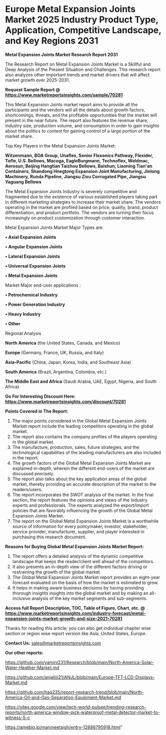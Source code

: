 # Europe Metal Expansion Joints Market 2025 Industry Product Type, Application, Competitive Landscape, and Key Regions 2031

<strong>Metal Expansion Joints Market Research Report 2031</strong>

The Research Report on Metal Expansion Joints Market is a Skillful and Deep Analysis of the Present Situation and Challenges. This research report also analyzes other important trends and market drivers that will affect market growth over 2025-2031.

<strong>Request Sample Report @ <a href=https://www.marketreportsinsights.com/sample/70281>https://www.marketreportsinsights.com/sample/70281</a></strong>

This Metal Expansion Joints market report aims to provide all the participants and the vendors will all the details about growth factors, shortcomings, threats, and the profitable opportunities that the market will present in the near future. The report also features the revenue share, industry size, production volume, and consumption in order to gain insights about the politics to contest for gaining control of a large portion of the market share.

Top Key Players in the Metal Expansion Joints Market:

<strong>Witzenmann, BOA Group, Unaflex, Senior Flexonics Pathway, Flexider, Tofle, U.S. Bellows, Macoga, EagleBurgmann, Technoflex, Weldmac, Aerosun, Beijing Hangtian Taizhou Bellows, Baishun, Liaoning Tian&#39;an Containers, Shandong Hnegtong Expansion Joint Manufacturing, Jinlong Machinery, Runda Pipeline, Jiangsu Zixu Corrugated Pipe, Jiangsu Yaguang Bellows</strong>

The Metal Expansion Joints Industry is severely competitive and fragmented due to the existence of various established players taking part in different marketing strategies to increase their market share. The vendors operating in the market are profiled based on price, quality, brand, product differentiation, and product portfolio. The vendors are turning their focus increasingly on product customization through customer interaction.

Metal Expansion Joints Market Major Types are:

<strong>• Axial Expansion Joints

• Angular Expansion Joints

• Lateral Expansion Joints

• Universal Expansion Joints

• Metal Expansion Joints</strong>

Market Major end-user applications :

<strong>• Petrochemical Industry

• Power Generation Industry

• Heavy Industry

• Other</strong>

Regional Analysis

</u><strong><b>North America</b></strong> (the United States, Canada, and Mexico)

<strong><b>Europe </b></strong>(Germany, France, UK, Russia, and Italy)

<strong><b>Asia-Pacific</b></strong> (China, Japan, Korea, India, and Southeast Asia)

<strong><b>South America</b></strong> (Brazil, Argentina, Colombia, etc.)

<strong><b>The Middle East and Africa</b></strong> (Saudi Arabia, UAE, Egypt, Nigeria, and South Africa)

<strong>Go For Interesting Discount Here: <a href=https://www.marketreportsinsights.com/discount/70281>https://www.marketreportsinsights.com/discount/70281</a></strong>

<strong>Points Covered in The Report:</strong>
<ol>
  <li>The major points considered in the Global Metal Expansion Joints Market report include the leading competitors operating in the global market.</li>
  <li>The report also contains the company profiles of the players operating in the global market.</li>
  <li>The manufacture, production, sales, future strategies, and the technological capabilities of the leading manufacturers are also included in the report.</li>
  <li>The growth factors of the Global Metal Expansion Joints Market are explained in-depth, wherein the different end-users of the market are discussed precisely.</li>
  <li>The report also talks about the key application areas of the global market, thereby providing an accurate description of the market to the readers/users.</li>
  <li>The report incorporates the SWOT analysis of the market. In the final section, the report features the opinions and views of the industry experts and professionals. The experts analyzed the export/import policies that are favorably influencing the growth of the Global Metal Expansion Joints Market.</li>
  <li>The report on the Global Metal Expansion Joints Market is a worthwhile source of information for every policymaker, investor, stakeholder, service provider, manufacturer, supplier, and player interested in purchasing this research document.</li>
</ol>
<strong>Reasons for Buying Global Metal Expansion Joints Market Report:</strong>

<ol>
  <li>The report offers a detailed analysis of the dynamic competitive landscape that keeps the reader/client well ahead of the competitors.</li>
  <li>It also presents an in-depth view of the different factors driving or restraining the growth of the global market.</li>
  <li>The Global Metal Expansion Joints Market report provides an eight-year forecast evaluated on the basis of how the market is estimated to grow.</li>
  <li>It helps in making aware business decisions by having providing thorough insights insights into the global market and by making an all-inclusive analysis of the key market segments and sub-segments.</li>
</ol>
<strong>Access full Report Description, TOC, Table of Figure, Chart, etc. @ <a href=https://www.marketreportsinsights.com/industry-forecast/metal-expansion-joints-market-growth-and-size-2021-70281>https://www.marketreportsinsights.com/industry-forecast/metal-expansion-joints-market-growth-and-size-2021-70281</a></strong>


Thanks for reading this article; you can also get individual chapter wise section or region wise report version like Asia, United States, Europe.

<strong>Contact Us:</strong>
sales@marketreportsinsights.com

<strong>Our other reports:</strong>

<a href=https://github.com/yamini231/Research/blob/main/North-America-Solar-Water-Heather-Market.md>https://github.com/yamini231/Research/blob/main/North-America-Solar-Water-Heather-Market.md</a>

<a href=https://github.com/anjaliiii21/ANJL/blob/main/Europe-TFT-LCD-Displays-Market.md>https://github.com/anjaliiii21/ANJL/blob/main/Europe-TFT-LCD-Displays-Market.md</a>

<a href=https://github.com/haq235/report-research-trend/blob/main/North-America-Oil-and-Gas-Separation-Equipment-Market.md>https://github.com/haq235/report-research-trend/blob/main/North-America-Oil-and-Gas-Separation-Equipment-Market.md</a>

<a href=https://sites.google.com/view/tech-world-pulsee/trending-research-reports/north-america-window-pick-waterproof-metal-detector-market-to-witness-5-c>https://sites.google.com/view/tech-world-pulsee/trending-research-reports/north-america-window-pick-waterproof-metal-detector-market-to-witness-5-c</a>

<a href=https://ameblo.jp/manmeetsigh/entry-12886795918.html>https://ameblo.jp/manmeetsigh/entry-12886795918.html</a>"
